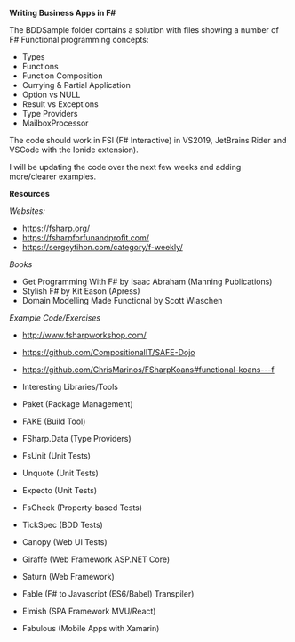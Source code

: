  **Writing Business Apps in F#**

The BDDSample folder contains a solution with files showing a number of F# Functional programming concepts:

- Types
- Functions
- Function Composition
- Currying & Partial Application
- Option vs NULL
- Result vs Exceptions
- Type Providers
- MailboxProcessor

The code should work in FSI (F# Interactive) in VS2019, JetBrains Rider and VSCode with the Ionide extension).

I will be updating the code over the next few weeks and adding more/clearer examples.

**Resources**

*Websites:*

- https://fsharp.org/
- https://fsharpforfunandprofit.com/
- https://sergeytihon.com/category/f-weekly/

*Books*

- Get Programming With F# by Isaac Abraham (Manning Publications)
- Stylish F# by Kit Eason (Apress)
- Domain Modelling Made Functional by Scott Wlaschen

*Example Code/Exercises*

- http://www.fsharpworkshop.com/
- https://github.com/CompositionalIT/SAFE-Dojo
- https://github.com/ChrisMarinos/FSharpKoans#functional-koans---f


- Interesting Libraries/Tools

- Paket (Package Management)
- FAKE (Build Tool)
- FSharp.Data (Type Providers)
- FsUnit (Unit Tests)
- Unquote (Unit Tests)
- Expecto (Unit Tests)
- FsCheck (Property-based Tests)
- TickSpec (BDD Tests)
- Canopy (Web UI Tests)
- Giraffe (Web Framework ASP.NET Core)
- Saturn (Web Framework)
- Fable (F# to Javascript (ES6/Babel) Transpiler)
- Elmish (SPA Framework MVU/React)
- Fabulous (Mobile Apps with Xamarin)
 